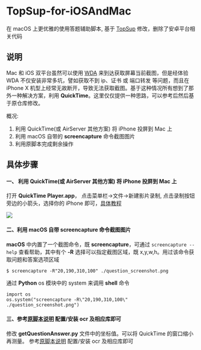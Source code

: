 # TopSup-for-iOSAndMac

在 macOS 上更优雅的使用答题辅助脚本, 基于 [TopSup](https://github.com/Skyexu/TopSup) 修改，删除了安卓平台相关代码

## 说明

Mac 和 iOS 双平台虽然可以使用 [WDA](https://github.com/facebook/WebDriverAgent) 来到达获取屏幕当前截图，但是经体验 WDA 不仅安装非常多坑，譬如获取不到 ip、证书 或 端口转发 等问题，而且在 iPhone X 机型上经常无故断开，导致无法获取截图。基于这种情况所有想到了那外一种解决方案，利用 **QuickTime**。这里仅仅提供一种思路，可以参考后然后基于原仓库修改。

概况:
1. 利用 QuickTime(或 AirServer 其他方案) 将 iPhone 投屏到 Mac 上
2. 利用 macOS 自带的 **screencapture** 命令截图图片
3. 利用原脚本完成剩余操作


## 具体步骤

#### 一、 利用 QuickTime(或 AirServer 其他方案) 将 iPhone 投屏到 Mac 上 
打开 **QuickTime Player.app**， 点击菜单栏->文件->新建影片录制, 点击录制按钮旁边的小箭头，选择你的 iPhone 即可，[具体教程](https://jingyan.baidu.com/article/59703552e714e48fc007402d.html)

![](http://ojpb4w81b.bkt.clouddn.com/18-1-12/84684463.jpg)

#### 二、利用 macOS 自带 screencapture 命令截图图片

**macOS** 中内置了一个截图命令，既 **screencapture**，可通过 ```screencapture -- help``` 查看帮助，其中有个 **-R** 选择可以指定截图区域，既 x,y,w,h。用过该命令获取问题和答案选项区域

```
$ screencapture -R"20,190,310,100" ./question_screenshot.png

```

通过 **Python** os 模块中的 system 来调用 **shell** 命令

```
import os
os.system("screencapture -R\"20,190,310,100\" ./question_screenshot.png")

```


#### 三、参考[原脚本说明](https://github.com/Skyexu/TopSup) 配置/安装 ocr 及相应库即可
修改 **getQuestionAnswer.py** 文件中的坐标值。可以将 QuickTime 的窗口缩小再测量。 参考[原脚本说明](https://github.com/Skyexu/TopSup) 配置/安装 ocr 及相应库即可
